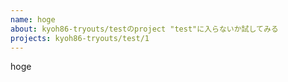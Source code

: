 ```yaml
---
name: hoge
about: kyoh86-tryouts/testのproject "test"に入らないか試してみる
projects: kyoh86-tryouts/test/1
---
```


hoge
